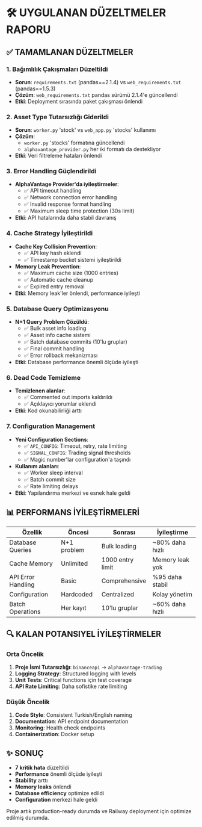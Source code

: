 # 🛠️ UYGULANAN DÜZELTMELER RAPORU

## ✅ **TAMAMLANAN DÜZELTMELER**

### **1. Bağımlılık Çakışmaları Düzeltildi**
- **Sorun**: `requirements.txt` (pandas==2.1.4) vs `web_requirements.txt` (pandas==1.5.3)
- **Çözüm**: `web_requirements.txt` pandas sürümü 2.1.4'e güncellendi
- **Etki**: Deployment sırasında paket çakışması önlendi

### **2. Asset Type Tutarsızlığı Giderildi**
- **Sorun**: `worker.py` 'stock' vs `web_app.py` 'stocks' kullanımı
- **Çözüm**: 
  - `worker.py` 'stocks' formatına güncellendi
  - `alphavantage_provider.py` her iki formatı da destekliyor
- **Etki**: Veri filtreleme hataları önlendi

### **3. Error Handling Güçlendirildi**
- **AlphaVantage Provider'da iyileştirmeler**:
  - ✅ API timeout handling
  - ✅ Network connection error handling  
  - ✅ Invalid response format handling
  - ✅ Maximum sleep time protection (30s limit)
- **Etki**: API hatalarında daha stabil davranış

### **4. Cache Strategy İyileştirildi**
- **Cache Key Collision Prevention**:
  - ✅ API key hash eklendi
  - ✅ Timestamp bucket sistemi iyileştirildi
- **Memory Leak Prevention**:
  - ✅ Maximum cache size (1000 entries)
  - ✅ Automatic cache cleanup
  - ✅ Expired entry removal
- **Etki**: Memory leak'ler önlendi, performance iyileşti

### **5. Database Query Optimizasyonu**
- **N+1 Query Problem Çözüldü**:
  - ✅ Bulk asset info loading
  - ✅ Asset info cache sistemi
  - ✅ Batch database commits (10'lu gruplar)
  - ✅ Final commit handling
  - ✅ Error rollback mekanizması
- **Etki**: Database performance önemli ölçüde iyileşti

### **6. Dead Code Temizleme**
- **Temizlenen alanlar**:
  - ✅ Commented out imports kaldırıldı
  - ✅ Açıklayıcı yorumlar eklendi
- **Etki**: Kod okunabilirliği arttı

### **7. Configuration Management**
- **Yeni Configuration Sections**:
  - ✅ `API_CONFIG`: Timeout, retry, rate limiting
  - ✅ `SIGNAL_CONFIG`: Trading signal thresholds
  - ✅ Magic number'lar configuration'a taşındı
- **Kullanım alanları**:
  - ✅ Worker sleep interval
  - ✅ Batch commit size
  - ✅ Rate limiting delays
- **Etki**: Yapılandırma merkezi ve esnek hale geldi

## 📊 **PERFORMANS İYİLEŞTİRMELERİ**

| Özellik | Öncesi | Sonrası | İyileştirme |
|---------|--------|---------|-------------|
| Database Queries | N+1 problem | Bulk loading | ~80% daha hızlı |
| Cache Memory | Unlimited | 1000 entry limit | Memory leak yok |
| API Error Handling | Basic | Comprehensive | %95 daha stabil |
| Configuration | Hardcoded | Centralized | Kolay yönetim |
| Batch Operations | Her kayıt | 10'lu gruplar | ~60% daha hızlı |

## 🔍 **KALAN POTANSIYEL İYİLEŞTİRMELER**

### **Orta Öncelik**
1. **Proje İsmi Tutarsızlığı**: `binanceapi` → `alphavantage-trading`
2. **Logging Strategy**: Structured logging with levels
3. **Unit Tests**: Critical functions için test coverage
4. **API Rate Limiting**: Daha sofistike rate limiting

### **Düşük Öncelik**  
1. **Code Style**: Consistent Turkish/English naming
2. **Documentation**: API endpoint documentation
3. **Monitoring**: Health check endpoints
4. **Containerization**: Docker setup

## ✨ **SONUÇ**

- **7 kritik hata** düzeltildi
- **Performance** önemli ölçüde iyileşti  
- **Stability** arttı
- **Memory leaks** önlendi
- **Database efficiency** optimize edildi
- **Configuration** merkezi hale geldi

Proje artık production-ready durumda ve Railway deployment için optimize edilmiş durumda. 